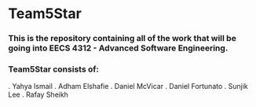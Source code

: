 # Team5Star
### This is the repository containing all of the work that will be going into EECS 4312 - Advanced Software Engineering.

### Team5Star consists of:
. Yahya Ismail
. Adham Elshafie
. Daniel McVicar
. Daniel Fortunato
. Sunjik Lee
. Rafay Sheikh

